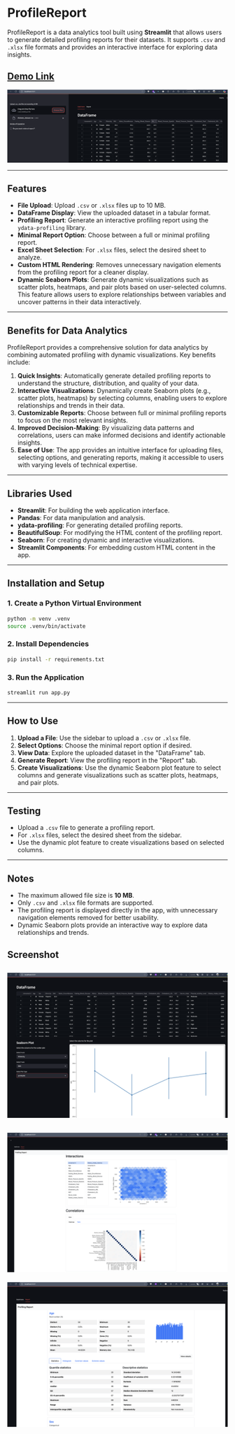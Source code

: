 # ProfileReport

ProfileReport is a data analytics tool built using **Streamlit** that allows users to generate detailed profiling reports for their datasets. It supports `.csv` and `.xlsx` file formats and provides an interactive interface for exploring data insights.

[Demo Link](https://softechpro.streamlit.app/)
---
![Home Page](./docs/home.png)

---

## Features

- **File Upload**: Upload `.csv` or `.xlsx` files up to 10 MB.
- **DataFrame Display**: View the uploaded dataset in a tabular format.
- **Profiling Report**: Generate an interactive profiling report using the `ydata-profiling` library.
- **Minimal Report Option**: Choose between a full or minimal profiling report.
- **Excel Sheet Selection**: For `.xlsx` files, select the desired sheet to analyze.
- **Custom HTML Rendering**: Removes unnecessary navigation elements from the profiling report for a cleaner display.
- **Dynamic Seaborn Plots**: Generate dynamic visualizations such as scatter plots, heatmaps, and pair plots based on user-selected columns. This feature allows users to explore relationships between variables and uncover patterns in their data interactively.

---

## Benefits for Data Analytics

ProfileReport provides a comprehensive solution for data analytics by combining automated profiling with dynamic visualizations. Key benefits include:

1. **Quick Insights**: Automatically generate detailed profiling reports to understand the structure, distribution, and quality of your data.
2. **Interactive Visualizations**: Dynamically create Seaborn plots (e.g., scatter plots, heatmaps) by selecting columns, enabling users to explore relationships and trends in their data.
3. **Customizable Reports**: Choose between full or minimal profiling reports to focus on the most relevant insights.
4. **Improved Decision-Making**: By visualizing data patterns and correlations, users can make informed decisions and identify actionable insights.
5. **Ease of Use**: The app provides an intuitive interface for uploading files, selecting options, and generating reports, making it accessible to users with varying levels of technical expertise.

---

## Libraries Used

- **Streamlit**: For building the web application interface.
- **Pandas**: For data manipulation and analysis.
- **ydata-profiling**: For generating detailed profiling reports.
- **BeautifulSoup**: For modifying the HTML content of the profiling report.
- **Seaborn**: For creating dynamic and interactive visualizations.
- **Streamlit Components**: For embedding custom HTML content in the app.

---

## Installation and Setup

### 1. Create a Python Virtual Environment
```bash
python -m venv .venv
source .venv/bin/activate
```

### 2. Install Dependencies
```bash
pip install -r requirements.txt
```

### 3. Run the Application
```bash
streamlit run app.py
```

---

## How to Use

1. **Upload a File**: Use the sidebar to upload a `.csv` or `.xlsx` file.
2. **Select Options**: Choose the minimal report option if desired.
3. **View Data**: Explore the uploaded dataset in the "DataFrame" tab.
4. **Generate Report**: View the profiling report in the "Report" tab.
5. **Create Visualizations**: Use the dynamic Seaborn plot feature to select columns and generate visualizations such as scatter plots, heatmaps, and pair plots.

---

## Testing

- Upload a `.csv` file to generate a profiling report.
- For `.xlsx` files, select the desired sheet from the sidebar.
- Use the dynamic plot feature to create visualizations based on selected columns.

---

## Notes

- The maximum allowed file size is **10 MB**.
- Only `.csv` and `.xlsx` file formats are supported.
- The profiling report is displayed directly in the app, with unnecessary navigation elements removed for better usability.
- Dynamic Seaborn plots provide an interactive way to explore data relationships and trends.


## Screenshot

![Home Page](./docs/image.png)
---
![Report Page](./docs/report.png)
---
![Profiling Report](./docs/profiling_report.png)


